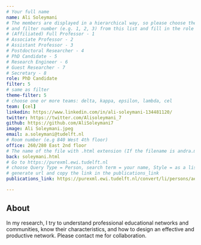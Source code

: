 ```yaml
---
# Your full name 
name: Ali Soleymani
# The members are displayed in a hierarchical way, so please choose the role (e.g. Full Professor, Assistant Professor etc) 
# and filter number (e.g. 1, 2, 3) from this list and fill in the role and filter from below:
# (Affiliated) Full Professor - 1
# Associate Professor - 2
# Assistant Professor - 3
# Postdoctoral Researcher - 4
# PhD Candidate - 5
# Research Engineer - 6 
# Guest Researcher - 7
# Secretary - 8
role: PhD Candidate 
filter: 5
# same as filter
theme-filter: 5
# choose one or more teams: delta, kappa, epsilon, lambda, cel
team: [cel]
linkedin: https://www.linkedin.com/in/ali-soleymani-134481120/
twitter: https://twitter.com/Alisoleymani_7
github: https://github.com/AliSoleymani7
image: Ali Soleymani.jpeg
email: a.soleymani@tudelft.nl
# Room number (e.g 840 West 4th floor)
office: 260/280 East 2nd floor
# The name of the file with .html extension (If the filename is andra.md, the "back" field will be andra.html)
back: soleymani.html
# Go to https://purexml.ewi.tudelft.nl 
# choose Query Type = Person, search term = your name, Style = as a list
# generate url and copy the link in the publications_link
publications_link: https://purexml.ewi.tudelft.nl/convert/li/persons/aee800ee-6006-40aa-8d26-bb9c791123c3

---
```


## About

In my research, I try to understand professional educational networks and communities, know their characteristics, and how to design an effective and productive network. Please contact me for collaboration.





